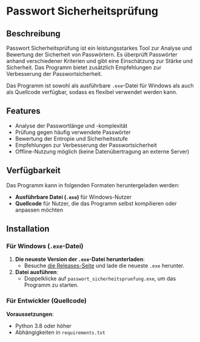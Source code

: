 # Passwort Sicherheitsprüfung

## Beschreibung

Passwort Sicherheitsprüfung ist ein leistungsstarkes Tool zur Analyse und Bewertung der Sicherheit von Passwörtern. Es überprüft Passwörter anhand verschiedener Kriterien und gibt eine Einschätzung zur Stärke und Sicherheit. Das Programm bietet zusätzlich Empfehlungen zur Verbesserung der Passwortsicherheit.

Das Programm ist sowohl als ausführbare `.exe`-Datei für Windows als auch als Quellcode verfügbar, sodass es flexibel verwendet werden kann.

## Features

- Analyse der Passwortlänge und -komplexität
- Prüfung gegen häufig verwendete Passwörter
- Bewertung der Entropie und Sicherheitsstufe
- Empfehlungen zur Verbesserung der Passwortsicherheit
- Offline-Nutzung möglich (keine Datenübertragung an externe Server)

## Verfügbarkeit

Das Programm kann in folgenden Formaten heruntergeladen werden:

- **Ausführbare Datei (`.exe`)** für Windows-Nutzer
- **Quellcode** für Nutzer, die das Programm selbst kompilieren oder anpassen möchten

## Installation

### Für Windows (`.exe`-Datei)

1. **Die neueste Version der `.exe`-Datei herunterladen**:
   - Besuche [die Releases-Seite](https://github.com/PraesidentenGamer/Passwort-Sicherheitspruefung/tree/main) und lade die neueste `.exe` herunter.
2. **Datei ausführen**:
   - Doppelklicke auf `passwort_sicherheitspruefung.exe`, um das Programm zu starten.

### Für Entwickler (Quellcode)

**Voraussetzungen**:
- Python 3.8 oder höher
- Abhängigkeiten in `requirements.txt`

